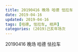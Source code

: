 ```yaml
---
title: 20190416 晚场 哈德 怯拉车
date: 2019-04-16
updated: 2019-04-16
tags: [哈德, 怯拉车, 相声]
categories: (2019)己亥年场次
---
```

20190416 晚场 哈德 怯拉车